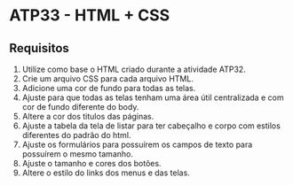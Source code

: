 # ATP33 - HTML + CSS

## Requisitos
1. Utilize como base o HTML criado durante a atividade ATP32.
2. Crie um arquivo CSS para cada arquivo HTML.
3. Adicione uma cor de fundo para todas as telas.
4. Ajuste para que todas as telas tenham uma área útil centralizada e com cor de fundo diferente do body.
5. Altere a cor dos titulos das páginas.
6. Ajuste a tabela da tela de listar para ter cabeçalho e corpo com estilos diferentes do padrão do html.
7. Ajuste os formulários para possuírem os campos de texto para possuírem o mesmo tamanho.
8. Ajuste o tamanho e cores dos botões.
9. Altere o estilo do links dos menus e das telas.

